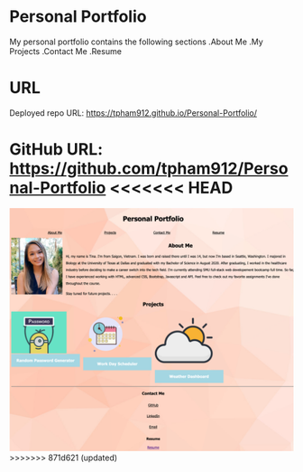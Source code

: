 # Personal Portfolio

My personal portfolio contains the following sections
.About Me
.My Projects 
.Contact Me
.Resume

# URL
Deployed repo URL: https://tpham912.github.io/Personal-Portfolio/

GitHub URL: https://github.com/tpham912/Personal-Portfolio
<<<<<<< HEAD
=======

<img src="tpham912.github.io_Personal-Portfolio_.png">
>>>>>>> 871d621 (updated)
